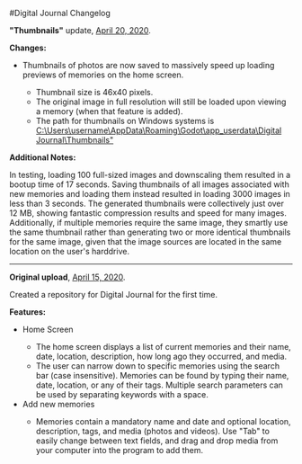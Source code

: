 #Digital Journal Changelog

<strong>"Thumbnails"</strong> update, <ins>April 20, 2020</ins>.

<strong>Changes:</strong>

<ul>
<li>Thumbnails of photos are now saved to massively speed up loading previews of memories on the home screen.</li>
<ul>
	<li>Thumbnail size is 46x40 pixels.</li>
	<li>The original image in full resolution will still be loaded upon viewing a memory (when that feature is added).</li>
	<li>The path for thumbnails on Windows systems is <ins>C:\Users\username\AppData\Roaming\Godot\app_userdata\Digital Journal\Thumbnails"</ins></li>
</ul>
</ul>

<strong>Additional Notes:</strong>

In testing, loading 100 full-sized images and downscaling them resulted in a bootup time of 17 seconds. Saving thumbnails of all images associated with new memories and loading them instead resulted in loading 3000 images in less than 3 seconds. The generated thumbnails were collectively just over 12 MB, showing fantastic compression results and speed for many images.
Additionally, if multiple memories require the same image, they smartly use the same thumbnail rather than generating two or more identical thumbnails for the same image, given that the image sources are located in the same location on the user's harddrive.

<hr />

<strong>Original upload</strong>, <ins>April 15, 2020</ins>.

Created a repository for Digital Journal for the first time.

<strong>Features:</strong>

<ul>
<li>Home Screen</li>
<ul>
	<li>The home screen displays a list of current memories and their name, date, location, description, how long ago they occurred, and media.</li>
	<li>The user can narrow down to specific memories using the search bar (case insensitive). Memories can be found by typing their name, date, location, or any of their tags. Multiple search parameters can be used by separating keywords with a space.</li>
</ul>
<li>Add new memories</li>
<ul>
	<li>Memories contain a mandatory name and date and optional location, description, tags, and media (photos and videos). Use "Tab" to easily change between text fields, and drag and drop media from your computer into the program to add them.</li>
</ul>
</ul>